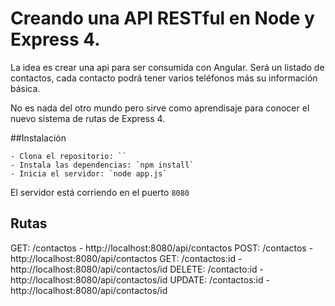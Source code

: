 # Creando una API RESTful en Node y Express 4.

La idea es crear una api para ser consumida con Angular. Será un listado de contactos, cada contacto podrá tener varios teléfonos más su información básica.

No es nada del otro mundo pero sirve como aprendisaje para conocer el nuevo sistema de rutas de Express 4.


##Instalación

	- Clona el repositorio: ``
	- Instala las dependencias: `npm install`
	- Inicia el servidor: `node app.js`

El servidor está corriendo en el puerto `8080`

## Rutas
GET:	/contactos 		- http://localhost:8080/api/contactos
POST:	/contactos 		- http://localhost:8080/api/contactos
GET: 	/contactos:id 	- http://localhost:8080/api/contactos/id
DELETE: /contacto:id 	- http://localhost:8080/api/contactos/id
UPDATE: /contactos:id 	- http://localhost:8080/api/contactos/id
